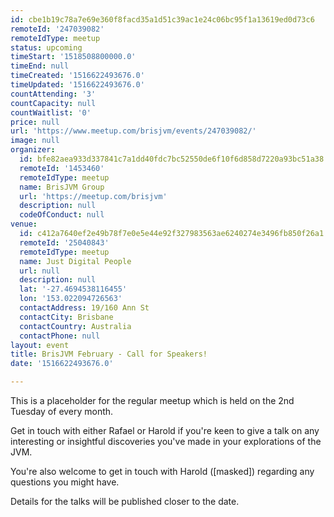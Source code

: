 ```yaml
---
id: cbe1b19c78a7e69e360f8facd35a1d51c39ac1e24c06bc95f1a13619ed0d73c6
remoteId: '247039082'
remoteIdType: meetup
status: upcoming
timeStart: '1518508800000.0'
timeEnd: null
timeCreated: '1516622493676.0'
timeUpdated: '1516622493676.0'
countAttending: '3'
countCapacity: null
countWaitlist: '0'
price: null
url: 'https://www.meetup.com/brisjvm/events/247039082/'
image: null
organizer:
  id: bfe82aea933d337841c7a1dd40fdc7bc52550de6f10f6d858d7220a93bc51a38
  remoteId: '1453460'
  remoteIdType: meetup
  name: BrisJVM Group
  url: 'https://meetup.com/brisjvm'
  description: null
  codeOfConduct: null
venue:
  id: c412a7640ef2e49b78f7e0e5e44e92f327983563ae6240274e3496fb850f26a1
  remoteId: '25040843'
  remoteIdType: meetup
  name: Just Digital People
  url: null
  description: null
  lat: '-27.4694538116455'
  lon: '153.022094726563'
  contactAddress: 19/160 Ann St
  contactCity: Brisbane
  contactCountry: Australia
  contactPhone: null
layout: event
title: BrisJVM February - Call for Speakers!
date: '1516622493676.0'

---
```

<p>This is a placeholder for the regular meetup which is held on the 2nd Tuesday of every month.</p> <p>Get in touch with either Rafael or Harold if you're keen to give a talk on any interesting or insightful discoveries you've made in your explorations of the JVM.</p> <p>You're also welcome to get in touch with Harold ([masked]) regarding any questions you might have.</p> <p>Details for the talks will be published closer to the date.</p> 
